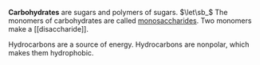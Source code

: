 **Carbohydrates** are sugars and polymers of sugars. $\let\sb_$ The monomers of carbohydrates are called [monosaccharides](monosaccharide). Two monomers make a [[disaccharide]]. 



Hydrocarbons are a source of energy. Hydrocarbons are nonpolar, which makes them hydrophobic.
